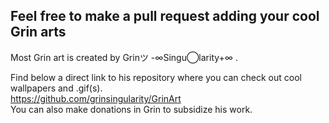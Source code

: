 ## Feel free to make a pull request adding your cool Grin arts
Most Grin art is created by Grinツ -∞Singu◯larity+∞ . 
  
Find below a direct link to his repository where you can check out cool wallpapers and .gif(s).  
https://github.com/grinsingularity/GrinArt  
You can also make donations in Grin to subsidize his work.
